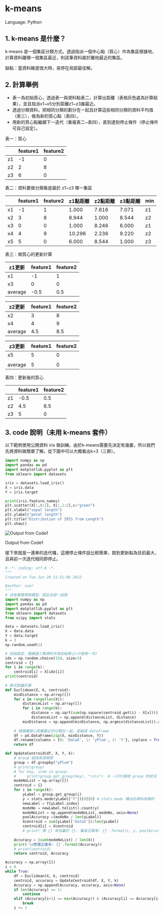 # k-means

Language: Python

## 1. k-means 是什麼？

 k-means 是一個集區分類方式。透過指派一個中心點（質心）作為集區根據地，計算資料離哪一個集區最近，則該筆資料屬於離他最近的集區。

缺點：當資料維度很大時，易停在局部最佳解。

## 2. 計算舉例

- 表一為初始質心，透過表一與資料點表二，計算出距離（表格灰色處為計算結果），並且指派x1~x5分別距離z1~z3誰最近。
- 透過分類資料，把相同分類的劃分在一起且計算這些相同分類的資料平均值（表三），做為新的質心點（表四）。
- 用新的質心點繼續下一迭代（重複表二~表四），直到達到停止條件（停止條件可自己設定）。

表一：質心

|  | feature1 | feature2 |
| --- | --- | --- |
| z1 | -1 | 0 |
| z2 | 2 | 8 |
| z3 | 6 | 0 |

表二：資料要做分類看是屬於 z1~z3 哪一集區

|  | feature1 | feature2 | z1點距離 | z2點距離 | z3點距離 | min |
| --- | --- | --- | --- | --- | --- | --- |
| x1 | -1 | 1 | 1.000 | 7.616 | 7.071 | z1 |
| x2 | 3 | 8 | 8.944 | 1.000 | 8.544 | z2 |
| x3 | 0 | 0 | 1.000 | 8.246 | 6.000 | z1 |
| x4 | 4 | 9 | 10.296 | 2.236 | 9.220 | z2 |
| x5 | 5 | 0 | 6.000 | 8.544 | 1.000 | z3 |

表三：做質心的更新計算

| z1更新 | feature1 | feature2 |
| --- | --- | --- |
| x1 | -1 | 1 |
| x3 | 0 | 0 |
| average | -0.5 | 0.5 |

| z2更新 | feature1 | feature2 |
| --- | --- | --- |
| x2 | 3 | 8 |
| x4 | 4 | 9 |
| average | 4.5 | 8.5 |

| z3更新 | feature1 | feature2 |
| --- | --- | --- |
| x5 | 5 | 0 |
|  |  |  |
| average | 5 | 0 |

表四：更新後的質心

|  | feature1 | feature2 |
| --- | --- | --- |
| z1 | -0.5 | 0.5 |
| z2 | 4.5 | 8.5 |
| z3 | 5 | 0 |

## 3. code 說明（未用 k-means 套件）

以下範例使用公開資料 iris 做訓練。由於k-means需要先決定有幾叢，所以我們先將資料做簡單了解。從下圖中可以大概看出k=3（三群）。

```python
import numpy as np
import pandas as pd
import matplotlib.pyplot as plt
from sklearn import datasets

iris = datasets.load_iris()
X = iris.data
Y = iris.target

print(iris.feature_names)
plt.scatter(X[:,0:1], X[:,1:2],c="green")
plt.xlabel("sepal length")
plt.ylabel("petal length")
plt.title("Distribution of IRIS from Length")
plt.show()
```

![Output from Code1](k-means%20a9992470eadf4712a15ba50e2f9986a3/k-means_plot.jpg)

Output from Code1

接下來就是一連串的迭代囉，這裡停止條件設比較簡單，跑到更新點為目前最大，且與前一次迭代相同即停止。

```python
# -*- coding: utf-8 -*-
"""
Created on Tue Jun 28 21:51:06 2022

@author: user
"""
# 沒有要建預測模型，因此全部一起跑
import numpy as np
import pandas as pd
import matplotlib.pyplot as plt
from sklearn import datasets
from scipy import stats

data = datasets.load_iris()
X = data.data
Y = data.target
k = 3
np.random.seed(1)

# 初始設定，隨機選三筆資料作為初始質心(只使用一次)
idx = np.random.choice(150, size=3)
centroid = {}
for i in range(k):
    centroid[i] = X[idx[i]]
print(centroid)
    
# 歐式距離計算
def Euclidean(X, k, centroid):
    minDistance = np.array([])
    for x in range(len(X)):
        distanceList = np.array([])
        for i in range(k):
            distance = np.sqrt(sum(np.square(centroid.get(i) - X[x])))
            distanceList = np.append(distanceList, distance)
        minDistance = np.append(minDistance, np.argmin(distanceList)).astype(int)
    
    # 根據離質心距離最近的分類在一起，並組成 dataframe
    df = pd.DataFrame(zip(X, minDistance, Y))
    df.rename(columns = {0: 'DataX', 1: 'yPlum', 2: 'Y'}, inplace = True)
    return df

def UpdateCentroid(df, X, Y, k):
    # Group 組成來源檢視
    group = df.groupby("yPlum")
    # print(group)
    # for key, item in group:
    #     print(group.get_group(key), "\n\n")  # 一行行檢視 group 的狀況
    modeNoList = np.array([])
    centroid = {}
    for i in range(k):
        yLabel = group.get_group(i)
        y = stats.mode(yLabel["Y"])[0][0] # stats.mode 傳出的資料為陣列
        newLabel = Y[yLabel.index]
        modeNo = newLabel.tolist().count(y)
        modeNoList = np.append(modeNoList, modeNo, axis=None)
        poolAccuracy =(modeNo / len(yLabel))
        Xcentroid = sum(yLabel['DataX'])/len(yLabel)
        centroid[i] = Xcentroid
        # print('第 {} 來自屬於 {}: 集區正確率: {}'.format(i, y, poolAccuracy))
    
    Accuracy = (sum(modeNoList) / len(X))
    print('\n整體正確率: {}'.format(Accuracy))
    # print(centroid)
    return centroid, Accuracy

Accuracy = np.array([])
i = 0
while True:
    df = Euclidean(X, k, centroid)
    centroid, accuracy = UpdateCentroid(df, X, Y, k)
    Accuracy = np.append(Accuracy, accuracy, axis=None)
    if len(Accuracy) == 1:
        continue
    elif (Accuracy[i+1] == max(Accuracy)) & (Accuracy[i] == Accuracy[i+1]):
        break
    i += 1
```